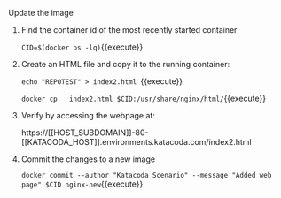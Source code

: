 Update the image

1. Find the container id of the most recently started container

    `CID=$(docker ps -lq)`{{execute}}
    
2. Create an HTML file and copy it to the running container:

    `echo "REPOTEST" > index2.html `{{execute}}  
    
    `docker cp   index2.html $CID:/usr/share/nginx/html/`{{execute}}
3. Verify by accessing the webpage at:

    https://[[HOST_SUBDOMAIN]]-80-[[KATACODA_HOST]].environments.katacoda.com/index2.html   
    
4. Commit the changes to a new image

    `docker commit --author "Katacoda Scenario" --message "Added web page" $CID nginx-new`{{execute}}    
 

